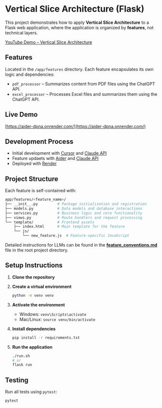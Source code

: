 # Vertical Slice Architecture (Flask)

This project demonstrates how to apply **Vertical Slice Architecture** to a Flask web application, where the application is organized by **features**, not technical layers.

[YouTube Demo – Vertical Slice Architecture](https://www.youtube.com/watch?v=dabeidyv5dg&t=1656s)

## Features

Located in the `/app/features` directory. Each feature encapsulates its own logic and dependencies:

- `pdf_processor` – Summarizes content from PDF files using the ChatGPT API.
- `excel_processor` – Processes Excel files and summarizes them using the ChatGPT API.

## Live Demo

[https://aider-dpna.onrender.com/](https://aider-dpna.onrender.com/)

## Development Process

- Initial development with [Cursor](https://www.cursor.com/) and [Claude API](https://www.anthropic.com/)
- Feature updaets with [Aider](https://aider.chat/docs/install.html) and [Claude API](https://www.anthropic.com/)
- Deployed with [Render](https://render.com/)

## Project Structure

Each feature is self-contained with:

```bash
app/features/<feature_name>/
├── __init__.py         # Package initialization and registration
├── models.py           # Data models and database interactions
├── services.py         # Business logic and core functionality
├── views.py            # Route handlers and request processing
└── template/           # Frontend assets
    ├── index.html      # Main template for the feature
    └── js/
        └── new_feature.js  # Feature-specific JavaScript
```

Detailed instructions for LLMs can be found in the [**feature_conventions.md**](./feature_conventions.md) file in the root project directory.

## Setup Instructions

1. **Clone the repository**
2. **Create a virtual environment**

   ```bash
   python -m venv venv
   ```

3. **Activate the environment**

   - Windows: `venv\Scripts\activate`
   - Mac/Linux: `source venv/bin/activate`

4. **Install dependencies**

   ```bash
   pip install -r requirements.txt
   ```

5. **Run the application**

   ```bash
   ./run.sh
   # or
   flask run
   ```

## Testing

Run all tests using `pytest`:

```bash
pytest
```
